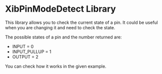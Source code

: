 
# XibPinModeDetect Library

This library allows you to check the current state of a pin. It could be useful when you are changing it and need to check the state.

The possible states of a pin and the number returned are:
- INPUT = 0
- INPUT_PULLUP = 1
- OUTPUT = 2

You can check how it works in the given example.